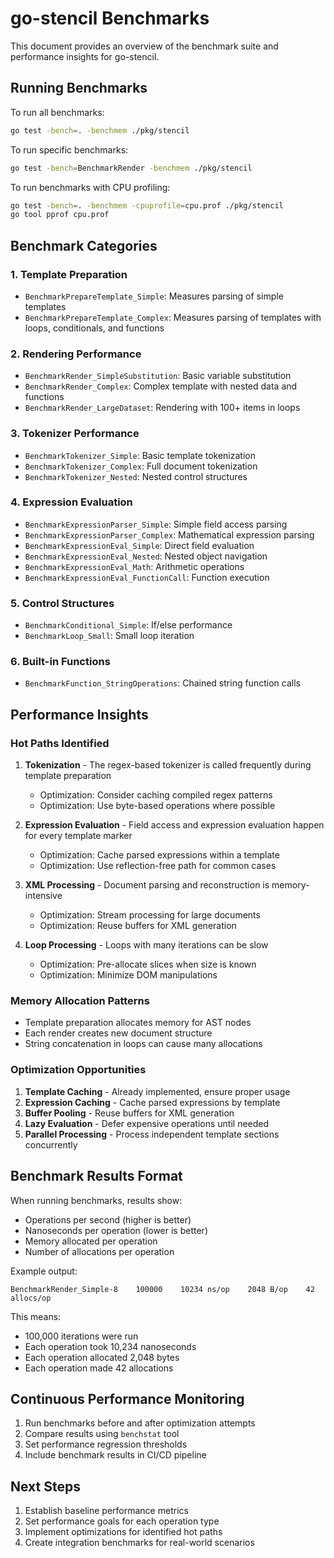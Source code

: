 # go-stencil Benchmarks

This document provides an overview of the benchmark suite and performance insights for go-stencil.

## Running Benchmarks

To run all benchmarks:
```bash
go test -bench=. -benchmem ./pkg/stencil
```

To run specific benchmarks:
```bash
go test -bench=BenchmarkRender -benchmem ./pkg/stencil
```

To run benchmarks with CPU profiling:
```bash
go test -bench=. -benchmem -cpuprofile=cpu.prof ./pkg/stencil
go tool pprof cpu.prof
```

## Benchmark Categories

### 1. Template Preparation
- `BenchmarkPrepareTemplate_Simple`: Measures parsing of simple templates
- `BenchmarkPrepareTemplate_Complex`: Measures parsing of templates with loops, conditionals, and functions

### 2. Rendering Performance
- `BenchmarkRender_SimpleSubstitution`: Basic variable substitution
- `BenchmarkRender_Complex`: Complex template with nested data and functions
- `BenchmarkRender_LargeDataset`: Rendering with 100+ items in loops

### 3. Tokenizer Performance
- `BenchmarkTokenizer_Simple`: Basic template tokenization
- `BenchmarkTokenizer_Complex`: Full document tokenization
- `BenchmarkTokenizer_Nested`: Nested control structures

### 4. Expression Evaluation
- `BenchmarkExpressionParser_Simple`: Simple field access parsing
- `BenchmarkExpressionParser_Complex`: Mathematical expression parsing
- `BenchmarkExpressionEval_Simple`: Direct field evaluation
- `BenchmarkExpressionEval_Nested`: Nested object navigation
- `BenchmarkExpressionEval_Math`: Arithmetic operations
- `BenchmarkExpressionEval_FunctionCall`: Function execution

### 5. Control Structures
- `BenchmarkConditional_Simple`: If/else performance
- `BenchmarkLoop_Small`: Small loop iteration

### 6. Built-in Functions
- `BenchmarkFunction_StringOperations`: Chained string function calls

## Performance Insights

### Hot Paths Identified

1. **Tokenization** - The regex-based tokenizer is called frequently during template preparation
   - Optimization: Consider caching compiled regex patterns
   - Optimization: Use byte-based operations where possible

2. **Expression Evaluation** - Field access and expression evaluation happen for every template marker
   - Optimization: Cache parsed expressions within a template
   - Optimization: Use reflection-free path for common cases

3. **XML Processing** - Document parsing and reconstruction is memory-intensive
   - Optimization: Stream processing for large documents
   - Optimization: Reuse buffers for XML generation

4. **Loop Processing** - Loops with many iterations can be slow
   - Optimization: Pre-allocate slices when size is known
   - Optimization: Minimize DOM manipulations

### Memory Allocation Patterns

- Template preparation allocates memory for AST nodes
- Each render creates new document structure
- String concatenation in loops can cause many allocations

### Optimization Opportunities

1. **Template Caching** - Already implemented, ensure proper usage
2. **Expression Caching** - Cache parsed expressions by template
3. **Buffer Pooling** - Reuse buffers for XML generation
4. **Lazy Evaluation** - Defer expensive operations until needed
5. **Parallel Processing** - Process independent template sections concurrently

## Benchmark Results Format

When running benchmarks, results show:
- Operations per second (higher is better)
- Nanoseconds per operation (lower is better)
- Memory allocated per operation
- Number of allocations per operation

Example output:
```
BenchmarkRender_Simple-8    100000    10234 ns/op    2048 B/op    42 allocs/op
```

This means:
- 100,000 iterations were run
- Each operation took 10,234 nanoseconds
- Each operation allocated 2,048 bytes
- Each operation made 42 allocations

## Continuous Performance Monitoring

1. Run benchmarks before and after optimization attempts
2. Compare results using `benchstat` tool
3. Set performance regression thresholds
4. Include benchmark results in CI/CD pipeline

## Next Steps

1. Establish baseline performance metrics
2. Set performance goals for each operation type
3. Implement optimizations for identified hot paths
4. Create integration benchmarks for real-world scenarios